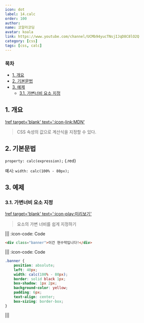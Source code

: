```yaml
---
icon: dot
label: 14.calc
order: 100
author:
name: 코알라코딩
avatar: koala
link: https://www.youtube.com/channel/UCMb94yucTNsjIJqD8C8lO2Q
category: [css]
tags: [css, calc]
---
```


### 목차 <!-- omit in toc -->

- [1. 개요](#1-개요)
- [2. 기본문법](#2-기본문법)
- [3. 예제](#3-예제)
	- [3.1. 가변너비 요소 지정](#31-가변너비-요소-지정)

## 1. 개요

[!ref target='blank' text=':icon-link:MDN'](https://developer.mozilla.org/ko/docs/Web/CSS/calc)

> CSS 속성의 값으로 계산식을 지정할 수 있다.

## 2. 기본문법

`property: calc(expression);` {.red}

예시: `width: calc(100% - 80px);`

## 3. 예제

### 3.1. 가변너비 요소 지정

[!ref target='blank' text=':icon-play:미리보기'](https://qwerewqwerew.github.io/source/css/14-calc)

> 요소의 가변 너비를 쉽게 지정하기

||| :icon-code: Code

```html #
<div class="banner">이건 현수막입니다!</div>
```

||| :icon-code: Code

```css #
.banner {
	position: absolute;
	left: 40px;
	width: calc(100% - 80px);
	border: solid black 1px;
	box-shadow: 1px 2px;
	background-color: yellow;
	padding: 6px;
	text-align: center;
	box-sizing: border-box;
}
```

|||
